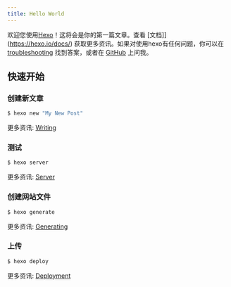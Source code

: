 ```yaml
---
title: Hello World
---
```

欢迎您使用[Hexo](https://hexo.io/)！这将会是你的第一篇文章。查看 [文档]](https://hexo.io/docs/) 获取更多资讯。如果对使用hexo有任何问题，你可以在 [troubleshooting](https://hexo.io/docs/troubleshooting.html) 找到答案，或者在 [GitHub](https://github.com/hexojs/hexo/issues) 上问我。

## 快速开始

### 创建新文章

``` bash
$ hexo new "My New Post"
```

更多资讯: [Writing](https://hexo.io/docs/writing.html)

### 测试

``` bash
$ hexo server
```

更多资讯: [Server](https://hexo.io/docs/server.html)

### 创建网站文件

``` bash
$ hexo generate
```

更多资讯: [Generating](https://hexo.io/docs/generating.html)

### 上传

``` bash
$ hexo deploy
```

更多资讯: [Deployment](https://hexo.io/docs/one-command-deployment.html)
